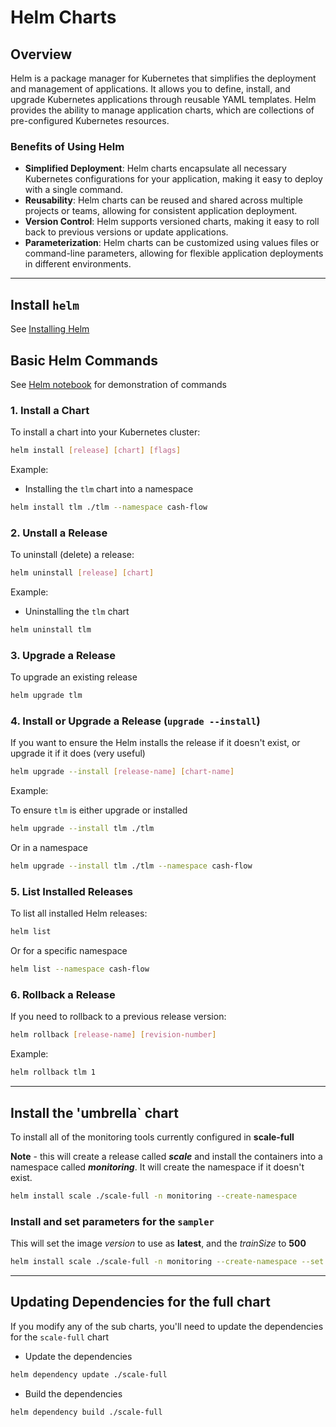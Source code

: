 # Helm Charts

## Overview

Helm is a package manager for Kubernetes that simplifies the deployment and management of applications. It allows you to define, install, and upgrade Kubernetes applications through reusable YAML templates. Helm provides the ability to manage application charts, which are collections of pre-configured Kubernetes resources.

### Benefits of Using Helm

- **Simplified Deployment**: Helm charts encapsulate all necessary Kubernetes configurations for your application, making it easy to deploy with a single command.
- **Reusability**: Helm charts can be reused and shared across multiple projects or teams, allowing for consistent application deployment.
- **Version Control**: Helm supports versioned charts, making it easy to roll back to previous versions or update applications.
- **Parameterization**: Helm charts can be customized using values files or command-line parameters, allowing for flexible application deployments in different environments.

---

## Install `helm`

See [Installing Helm](https://helm.sh/docs/intro/install/)

## Basic Helm Commands

See [Helm notebook](../tests/notebooks/helm.ipynb) for demonstration of commands

### 1. Install a Chart

To install a chart into your Kubernetes cluster:

```bash
helm install [release] [chart] [flags]
```

Example:

- Installing the `tlm` chart into a namespace

```bash
helm install tlm ./tlm --namespace cash-flow
```

### 2. Unstall a Release

To uninstall (delete) a release:

```bash
helm uninstall [release] [chart]
```

Example:

- Uninstalling the `tlm` chart

```bash
helm uninstall tlm 
```

### 3. Upgrade a Release

To upgrade an existing release

```bash
helm upgrade tlm
```

### 4. Install or Upgrade a Release (`upgrade --install`)

If you want to ensure the Helm installs the release if it doesn't exist, or upgrade it if it does (very useful)

```bash
helm upgrade --install [release-name] [chart-name]
```

Example:

To ensure `tlm` is either upgrade or installed

```bash
helm upgrade --install tlm ./tlm
```

Or in a namespace

```bash
helm upgrade --install tlm ./tlm --namespace cash-flow
```

### 5. List Installed Releases

To list all installed Helm releases:

```bash
helm list
```

Or for a specific namespace

```bash
helm list --namespace cash-flow
```

### 6. Rollback a Release

If you need to rollback to a previous release version:

```bash
helm rollback [release-name] [revision-number]
```

Example:

```bash
helm rollback tlm 1
```

---

## Install the 'umbrella` chart

To install all of the monitoring tools currently configured in **scale-full**

**Note** - this will create a release called ***scale*** and install the containers into a namespace called ***monitoring***.  It will create the namespace if it doesn't exist.

```bash
helm install scale ./scale-full -n monitoring --create-namespace
```

### Install and set parameters for the `sampler`

This will set the image *version* to use as **latest**, and the *trainSize* to **500**

```bash
helm install scale ./scale-full -n monitoring --create-namespace --set sampler.image.version=latest --set sampler.trainSize=500
```

---

## Updating Dependencies for the full chart

If you modify any of the sub charts, you'll need to update the dependencies for the `scale-full` chart

- Update the dependencies

```bash
helm dependency update ./scale-full
```

- Build the dependencies

```bash
helm dependency build ./scale-full
```
